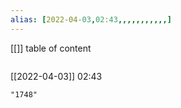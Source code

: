 ```yaml
---
alias: [2022-04-03,02:43,,,,,,,,,,,]
---
```

[[]]
table of content
```toc
```

[[2022-04-03]] 02:43

```query
"1748"
```